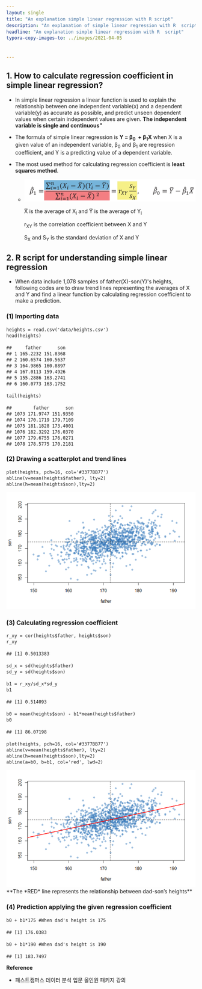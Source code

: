 ```yaml
---
layout: single
title: "An explanation simple linear regression with R script"
description: "An explanation of simple linear regression with R  script"
headline: "An explanation simple linear regression with R  script"
typora-copy-images-to: ../images/2021-04-05


---
```


## 1. How to calculate regression coefficient in simple linear regression? 

- In simple linear regression a linear function is used to explain the relationship between one independent variable(x) and a dependent variable(y) as accurate as possible, and predict unseen dependent values when certain independent values are given. **The independent variable is single and continuous"**

- The formula of simple linear regression is **Y = &beta;<sub>0</sub>  + &beta;<sub>1</sub>X** when X is a given value of an independent variable, &beta;<sub>0</sub>  and  &beta;<sub>1</sub> are regression coefficient, and Y is a predicting value of a dependent variable.

- The most used method for calculating regression coefficient is **least squares method**.

  - <center><img src ="/images/2021-04-05/1.png"></center>

    X&#x035E; is the average of X<sub>i</sub> and Y&#x035E; is the average of Y<sub>i</sub>

    r<sub>XY</sub> is the correlation coefficient between X and Y

    S<sub>X</sub> and S<sub>Y</sub> is the standard deviation of X and Y

## 2. R script for understanding simple linear regression

- When data include 1,078 samples of father(X)-son(Y)'s heights, following codes are to draw trend lines representing the averages of X and Y and find a linear function by calculating regression coefficient to make a prediction.

### (1) Importing data

    heights = read.csv('data/heights.csv')
    head(heights)
    
    ##     father      son
    ## 1 165.2232 151.8368
    ## 2 160.6574 160.5637
    ## 3 164.9865 160.8897
    ## 4 167.0113 159.4926
    ## 5 155.2886 163.2741
    ## 6 160.0773 163.1752
    
    tail(heights)
    
    ##        father      son
    ## 1073 171.9747 151.9350
    ## 1074 170.1719 179.7109
    ## 1075 181.1828 173.4001
    ## 1076 182.3292 176.0370
    ## 1077 179.6755 176.0271
    ## 1078 178.5775 170.2181

### (2) Drawing a scatterplot and trend lines

    plot(heights, pch=16, col='#3377BB77')
    abline(v=mean(heights$father), lty=2)
    abline(h=mean(heights$son),lty=2)

<center><img src ="/images/2021-04-05/2.png"></center>

### (3) Calculating regression coefficient

    r_xy = cor(heights$father, heights$son)
    r_xy
    
    ## [1] 0.5013383
    
    sd_x = sd(heights$father)
    sd_y = sd(heights$son)
    
    b1 = r_xy/sd_x*sd_y
    b1
    
    ## [1] 0.514093
    
    b0 = mean(heights$son) - b1*mean(heights$father)
    b0
    
    ## [1] 86.07198
    
    plot(heights, pch=16, col='#3377BB77')
    abline(v=mean(heights$father), lty=2)
    abline(h=mean(heights$son),lty=2)
    abline(a=b0, b=b1, col='red', lwd=2)

<center><img src ="/images/2021-04-05/3.png"></center>
**The *RED* line represents the relationship between dad-son’s heights**

### (4) Prediction applying the given regression coefficient

    b0 + b1*175 #When dad's height is 175
    
    ## [1] 176.0383
    
    b0 + b1*190 #When dad's height is 190
    
    ## [1] 183.7497
    
**Reference**
- 패스트캠퍼스 데이터 분석 입문 올인원 패키지 강의
